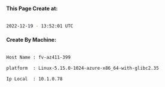 
   
#### This Page Create at:

```bash

2022-12-19 - 13:52:01 UTC

```

#### Create By Machine:

```bash

Host Name : fv-az411-399

platform  : Linux-5.15.0-1024-azure-x86_64-with-glibc2.35

Ip Local  : 10.1.0.78

```

